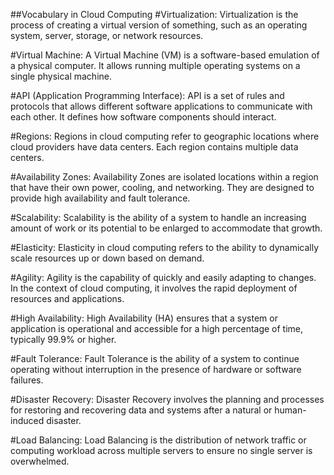 ##Vocabulary in Cloud Computing
#Virtualization:
Virtualization is the process of creating a virtual version of something, such as an operating system, server, storage, or network resources.

#Virtual Machine:
A Virtual Machine (VM) is a software-based emulation of a physical computer. It allows running multiple operating systems on a single physical machine.

#API (Application Programming Interface):
API is a set of rules and protocols that allows different software applications to communicate with each other. It defines how software components should interact.

#Regions:
Regions in cloud computing refer to geographic locations where cloud providers have data centers. Each region contains multiple data centers.

#Availability Zones:
Availability Zones are isolated locations within a region that have their own power, cooling, and networking. They are designed to provide high availability and fault tolerance.

#Scalability:
Scalability is the ability of a system to handle an increasing amount of work or its potential to be enlarged to accommodate that growth.

#Elasticity:
Elasticity in cloud computing refers to the ability to dynamically scale resources up or down based on demand.

#Agility:
Agility is the capability of quickly and easily adapting to changes. In the context of cloud computing, it involves the rapid deployment of resources and applications.

#High Availability:
High Availability (HA) ensures that a system or application is operational and accessible for a high percentage of time, typically 99.9% or higher.

#Fault Tolerance:
Fault Tolerance is the ability of a system to continue operating without interruption in the presence of hardware or software failures.

#Disaster Recovery:
Disaster Recovery involves the planning and processes for restoring and recovering data and systems after a natural or human-induced disaster.

#Load Balancing:
Load Balancing is the distribution of network traffic or computing workload across multiple servers to ensure no single server is overwhelmed.
